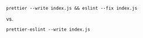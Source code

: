 ```
prettier --write index.js && eslint --fix index.js
```

vs.

```
prettier-eslint --write index.js
```
